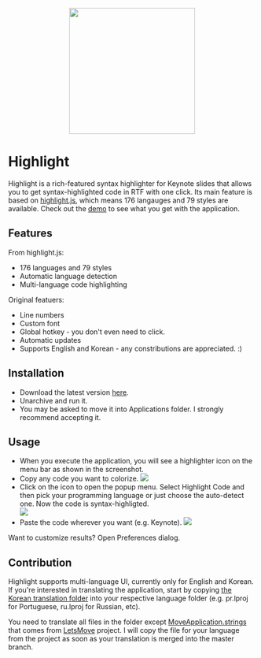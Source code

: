 <p align="center">
	<img src="https://user-images.githubusercontent.com/212034/28132290-577374c6-6777-11e7-9dd2-802606985c2b.png" width="256" height="256">
</p>

# Highlight

Highlight is a rich-featured syntax highlighter for Keynote slides that allows you to get syntax-highlighted code in RTF with one click.
Its main feature is based on [highlight.js](https://highlightjs.org/), which means 176 langauges and 79 styles are available.
Check out the [demo](https://highlightjs.org/static/demo/) to see what you get with the application.

## Features

From highlight.js:

* 176 languages and 79 styles
* Automatic language detection
* Multi-language code highlighting

Original featuers:

* Line numbers
* Custom font
* Global hotkey - you don't even need to click.
* Automatic updates
* Supports English and Korean - any constributions are appreciated. :)

## Installation

* Download the latest version [here](https://github.com/taggon/highlight/releases).
* Unarchive and run it.
* You may be asked to move it into Applications folder. I strongly recommend accepting it.

## Usage

* When you execute the application, you will see a highlighter icon on the menu bar as shown in the screenshot.
* Copy any code you want to colorize.
  ![](https://cloud.githubusercontent.com/assets/212034/24546063/a94b57c0-1644-11e7-9eb7-47e5d1c6526c.png)
* Click on the icon to open the popup menu. Select Highlight Code and then pick your programming language
or just choose the auto-detect one. Now the code is syntax-highligted.   
  ![](https://cloud.githubusercontent.com/assets/212034/24546095/c523e278-1644-11e7-80ab-3637c369ae4a.png)
* Paste the code wherever you want (e.g. Keynote).
  ![](https://cloud.githubusercontent.com/assets/212034/24546179/03231210-1645-11e7-8ec8-6ab11600dfd6.png)

Want to customize results? Open Preferences dialog.

## Contribution

Highlight supports multi-language UI, currently only for English and Korean.
If you're interested in translating the application, start by copying
[the Korean translation folder](https://github.com/taggon/highlight/tree/master/Highlight/ko.lproj) into your respective language folder
(e.g. pr.lproj for Portuguese, ru.lproj for Russian, etc).

You need to translate all files in the folder except [MoveApplication.strings](https://github.com/taggon/highlight/blob/master/Highlight/ko.lproj/MoveApplication.strings)
that comes from [LetsMove](https://github.com/potionfactory/LetsMove) project.
I will copy the file for your language from the project as soon as your translation is merged into the master branch.

